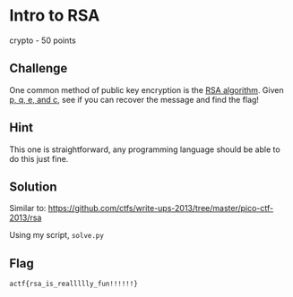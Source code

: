 # Intro to RSA
crypto - 50 points

## Challenge 
One common method of public key encryption is the [RSA algorithm]. Given [p, q, e, and c](intro_rsa.txt), see if you can recover the message and find the flag!

[RSA algorithm]: https://en.wikipedia.org/wiki/RSA_(cryptosystem)

## Hint
This one is straightforward, any programming language should be able to do this just fine.

## Solution

Similar to: https://github.com/ctfs/write-ups-2013/tree/master/pico-ctf-2013/rsa

Using my script, `solve.py`

## Flag

	actf{rsa_is_reallllly_fun!!!!!!}